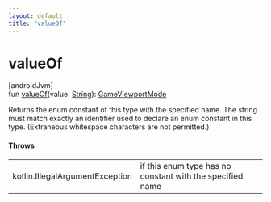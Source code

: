 ```yaml
---
layout: default
title: "valueOf"
---
```


# valueOf

[androidJvm]\
fun [valueOf](value-of.md)(value: [String](https://kotlinlang.org/api/core/kotlin-stdlib/kotlin/-string/index.html)): [GameViewportMode](index.md)

Returns the enum constant of this type with the specified name. The string must match exactly an identifier used to declare an enum constant in this type. (Extraneous whitespace characters are not permitted.)

#### Throws

| | |
|---|---|
| kotlin.IllegalArgumentException | if this enum type has no constant with the specified name |